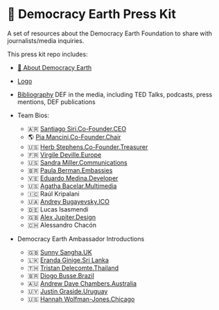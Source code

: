 # 🌿 Democracy Earth Press Kit
A set of resources about the Democracy Earth Foundation to share with journalists/media inquiries.

This press kit repo includes: 

- [🌿 About Democracy Earth](https://github.com/DemocracyEarth/press-kit/blob/master/About-DEF.md#about-democracy-earth-foundation)
- [Logo](https://github.com/DemocracyEarth/press-kit/blob/master/logo.md)
- [Bibliography](https://github.com/DemocracyEarth/ambassadors/blob/master/Bibliography.md#democracy-earth-foundation-) DEF in the media, including TED Talks, podcasts, press mentions, DEF publications

- Team Bios: 
   - 🇦🇷 [Santiago Siri.Co-Founder.CEO](https://github.com/DemocracyEarth/press-kit/blob/master/%F0%9F%87%A6%F0%9F%87%B7Santi%20Siri.md#democracy-earth-foundation-)
   - 🌎 [Pia Mancini.Co-Founder.Chair](https://github.com/DemocracyEarth/press-kit/blob/master/%F0%9F%8C%8EPia%20Mancini.md#democracy-earth-foundaton-) 
   - 🇺🇸 [Herb Stephens.Co-Founder.Treasurer](https://github.com/DemocracyEarth/press-kit/blob/master/%F0%9F%87%BA%F0%9F%87%B8Herb%20Stephens.md#democracy-earth-foundation-)
   - 🇫🇷 [Virgile Deville.Europe](https://github.com/DemocracyEarth/press-kit/blob/master/%F0%9F%87%AB%F0%9F%87%B7Virgile%20Deville.md#democracy-earth-foundation-)
   - 🇺🇸 [Sandra Miller.Communications](https://github.com/DemocracyEarth/press-kit/blob/master/%F0%9F%87%BA%F0%9F%87%B8Sandra%20Miller.md#democracy-earth-foundation-)
   - 🇧🇷 [Paula Berman.Embassies](https://github.com/DemocracyEarth/press-kit/blob/master/%F0%9F%87%A7%F0%9F%87%B7Paula%20Berman.md#democracy-earth-foundation-)
   - 🇻🇪 [Eduardo Medina.Developer](https://github.com/DemocracyEarth/press-kit/blob/master/%F0%9F%87%BB%F0%9F%87%AAEduardo%20Medina.md#democracy-earth-foundation-)
   - 🇺🇸 [Agatha Bacelar.Multimedia](https://github.com/DemocracyEarth/press-kit/blob/master/%F0%9F%87%A7%F0%9F%87%B7%F0%9F%87%BA%F0%9F%87%B8Agatha%20Bacelar.md#democracy-earth-foundation-)
   - 🇮🇨 Raúl Kripalani
   - 🇺🇦 [Andrey Bugayevsky.ICO](https://github.com/DemocracyEarth/press-kit/blob/master/%F0%9F%87%BA%F0%9F%87%A6Andrey%20Bugayevsky.md#democracy-earth-foundation-)
   - 🇩🇪 Lucas Isasmendi
   - 🇬🇧 [Alex Jupiter.Design](https://github.com/DemocracyEarth/press-kit/blob/master/%F0%9F%87%AC%F0%9F%87%A7AlexJupiter.md#democracy-earth-foundation-)
   - 🇨🇭 Alessandro Chacón
  
- Democracy Earth Ambassador Introductions
   - 🇬🇧 [Sunny Sangha.UK](https://words.democracy.earth/meet-our-new-ambassador-eranda-ginige-from-sri-lanka-ec6f704c1422)
   - 🇱🇰 [Eranda Ginige.Sri Lanka](https://words.democracy.earth/meet-our-new-ambassador-eranda-ginige-from-sri-lanka-ec6f704c1422)
   - 🇹🇭 [Tristan Delecomte.Thailand](https://words.democracy.earth/where-ecopolitics-meets-cryptopolitics-fe0e1e338a44)
   - 🇧🇷 [Diogo Busse.Brazil](https://words.democracy.earth/democracy-earth-announces-our-newest-ambassador-in-brazil-3f03bb7295e8)
   - 🇦🇺 [Andrew Dave Chambers.Australia](https://words.democracy.earth/democracyearthambassadorperthandrewdavechambers-24929535e471)
   - 🇺🇾 [Justin Graside.Uruguay](https://words.democracy.earth/democracy-earth-chicago-ambassador-hannah-wolfman-jones-wants-your-vote-on-the-blockchain-9e900a2bbc2b)
   - 🇺🇸 [Hannah Wolfman-Jones.Chicago](https://words.democracy.earth/democracy-earth-chicago-ambassador-hannah-wolfman-jones-wants-your-vote-on-the-blockchain-9e900a2bbc2b)
   
   
   
   
   
